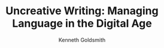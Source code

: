 ---
title: "Uncreative Writing: Managing Language in the Digital Age"
subtitle: ""
description: ""
layout: book
author: Kenneth Goldsmith
started: 2016-10-28
read: 2016-11-25
status: read
rating: 5
color: 
cover: 
pages: 272
progress: 0
link: 
---